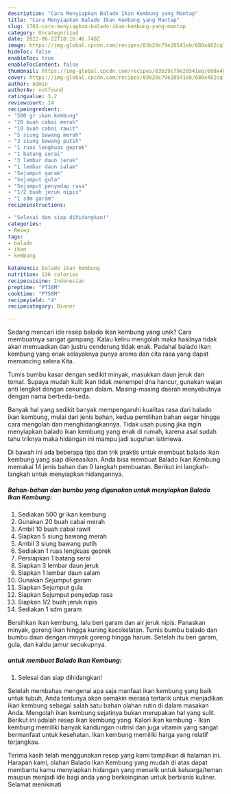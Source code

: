 ```yaml
---
description: "Cara Menyiapkan Balado Ikan Kembung yang Mantap"
title: "Cara Menyiapkan Balado Ikan Kembung yang Mantap"
slug: 1701-cara-menyiapkan-balado-ikan-kembung-yang-mantap
category: Uncategorized
date: 2022-06-22T18:16:46.748Z
image: https://img-global.cpcdn.com/recipes/83b29c79e20541eb/680x482cq70/balado-ikan-kembung-foto-resep-utama.jpg
hideToc: false
enableToc: true
enableTocContent: false
thumbnail: https://img-global.cpcdn.com/recipes/83b29c79e20541eb/680x482cq70/balado-ikan-kembung-foto-resep-utama.jpg
cover: https://img-global.cpcdn.com/recipes/83b29c79e20541eb/680x482cq70/balado-ikan-kembung-foto-resep-utama.jpg
author: Admin
authorAv: notfound
ratingvalue: 3.2
reviewcount: 14
recipeingredient:
- "500 gr ikan kembung"
- "20 buah cabai merah"
- "10 buah cabai rawit"
- "5 siung bawang merah"
- "3 siung bawang putih"
- "1 ruas lengkuas geprek"
- "1 batang serai"
- "3 lembar daun jeruk"
- "1 lembar daun salam"
- "Sejumput garam"
- "Sejumput gula"
- "Sejumput penyedap rasa"
- "1/2 buah jeruk nipis"
- "1 sdm garam"
recipeinstructions:

- "Selesai dan siap dihidangkan!"
categories:
- Resep
tags:
- balado
- ikan
- kembung

katakunci: balado ikan kembung 
nutrition: 136 calories
recipecuisine: Indonesian
preptime: "PT38M"
cooktime: "PT58M"
recipeyield: "4"
recipecategory: Dinner

---
```





Sedang mencari ide resep balado ikan kembung yang unik? Cara membuatnya sangat gampang. Kalau keliru mengolah maka hasilnya tidak akan memuaskan dan justru cenderung tidak enak. Padahal balado ikan kembung yang enak selayaknya punya aroma dan cita rasa yang dapat memancing selera Kita.





Tumis bumbu kasar dengan sedikit minyak, masukkan daun jeruk dan tomat. Supaya mudah kulit ikan tidak menempel dna hancur, gunakan wajan anti lengket dengan cekungan dalam. Masing-masing daerah menyebutnya dengan nama berbeda-beda.

Banyak hal yang sedikit banyak mempengaruhi kualitas rasa dari balado ikan kembung, mulai dari jenis bahan, kedua pemilihan bahan segar hingga cara mengolah dan menghidangkannya. Tidak usah pusing jika ingin menyiapkan balado ikan kembung yang enak di rumah, karena asal sudah tahu triknya maka hidangan ini mampu jadi suguhan istimewa.






Di bawah ini ada beberapa tips dan trik praktis untuk membuat balado ikan kembung yang siap dikreasikan. Anda bisa membuat Balado Ikan Kembung memakai 14 jenis bahan dan 0 langkah pembuatan. Berikut ini langkah-langkah untuk menyiapkan hidangannya.

<!--inarticleads1-->

##### Bahan-bahan dan bumbu yang digunakan untuk menyiapkan Balado Ikan Kembung:

1. Sediakan 500 gr ikan kembung
1. Gunakan 20 buah cabai merah
1. Ambil 10 buah cabai rawit
1. Siapkan 5 siung bawang merah
1. Ambil 3 siung bawang putih
1. Sediakan 1 ruas lengkuas geprek
1. Persiapkan 1 batang serai
1. Siapkan 3 lembar daun jeruk
1. Siapkan 1 lembar daun salam
1. Gunakan Sejumput garam
1. Siapkan Sejumput gula
1. Siapkan Sejumput penyedap rasa
1. Siapkan 1/2 buah jeruk nipis
1. Sediakan 1 sdm garam


Bersihkan ikan kembung, lalu beri garam dan air jeruk nipis. Panaskan minyak, goreng ikan hingga kuning kecokelatan. Tumis bumbu balado dan bumbu daun dengan minyak goreng hingga harum. Setelah itu beri garam, gula, dan kaldu jamur secukupnya. 

<!--inarticleads2-->

#####  untuk membuat Balado Ikan Kembung:


1. Selesai dan siap dihidangkan!

Setelah membahas mengenai apa saja manfaat ikan kembung yang baik untuk tubuh, Anda tentunya akan semakin merasa tertarik untuk menjadikan ikan kembung sebagai salah satu bahan olahan rutin di dalam masakan Anda. Mengolah ikan kembung sejatinya bukan merupakan hal yang sulit. Berikut ini adalah resep ikan kembung yang. Kalori ikan kembung - Ikan kembung memiliki banyak kandungan nutrisi dan juga vitamin yang sangat bermanfaat untuk kesehatan. Ikan kembung memiliki harga yang relatif terjangkau. 

Terima kasih telah menggunakan resep yang kami tampilkan di halaman ini. Harapan kami, olahan Balado Ikan Kembung yang mudah di atas dapat membantu kamu menyiapkan hidangan yang menarik untuk keluarga/teman maupun menjadi ide bagi anda yang berkeinginan untuk berbisnis kuliner. Selamat menikmati

